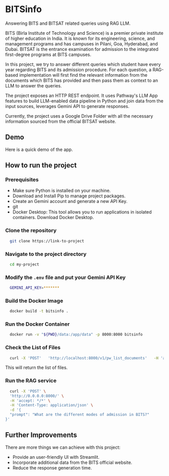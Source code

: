 
# BITSinfo

Answering BITS and BITSAT related queries using RAG LLM.

BITS (Birla Institute of Technology and Science) is a premier private institute of higher education in India. It is known for its engineering, science, and management programs and has campuses in Pilani, Goa, Hyderabad, and Dubai. BITSAT is the entrance examination for admission to the integrated first-degree programs at BITS campuses.

In this project, we try to answer different queries which student have every year regarding BITS and its admission procedure. For each question, a RAG-based implementation will first find the relevant information from the documents which BITS has provided and then pass them as context to an LLM to answer the queries. 

The project exposes an HTTP REST endpoint. It uses Pathway's LLM App features to build LLM-enabled data pipeline in Python and join data from the input sources, leverages Gemini API to generate responses.

Currently, the project uses a Google Drive Folder with all the necessary information sourced from the official BITSAT website.


## Demo

Here is a quick demo of the app.


## How to run the project
### Prerequisites
- Make sure Python is installed on your machine.
- Download and Install Pip to manage project packages.
- Create an Gemini account and generate a new API Key.
- git
- Docker Desktop: This tool allows you to run applications in isolated containers. Download Docker Desktop.



### Clone the repository

```bash
  git clone https://link-to-project
```

### Navigate to the project directory

```bash
  cd my-project
```

### Modify the `.env` file and put your Gemini API Key

```bash
  GEMINI_API_KEY=*******
```

### Build the Docker Image

```bash
  docker build -t bitsinfo .
```

### Run the Docker Container

```bash
  docker run -v "${PWD}/data:/app/data" -p 8000:8000 bitsinfo
```

### Check the List of Files

```bash
  curl -X 'POST'   'http://localhost:8000/v1/pw_list_documents'   -H 'accept: */*'   -H 'Content-Type: application/json'
```
This will return the list of files.

### Run the RAG service

```bash
  curl -X 'POST' \
  'http://0.0.0.0:8000/' \
  -H 'accept: */*' \
  -H 'Content-Type: application/json' \
  -d '{
  "prompt": "What are the different modes of admission in BITS?"
}'
```

## Further Improvements

There are more things we can achieve with this project:

- Provide an user-friendly UI with Streamlit.
- Incorporate additional data from the BITS official website.
- Reduce the response generation time.
